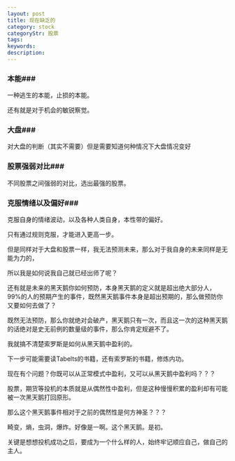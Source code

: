 ```yaml
---
layout: post
title: 现在缺乏的
category: stock
categoryStr: 股票
tags: 
keywords: 
description: 
---
```



### 本能###

一种逃生的本能，止损的本能。

还有就是对于机会的敏锐察觉。

### 大盘###

对大盘的判断（其实不需要）但是需要知道何种情况下大盘情况变好

### 股票强弱对比###

不同股票之间强弱的对比，选出最强的股票。

### 克服情绪以及偏好###

克服自身的情绪波动，以及各种人类自身，本性带的偏好。

只有通过规则克服，才能进入更高一步。

但是同样对于大盘和股票一样，我无法预测未来，那么对于我自身的未来同样是无能为力的，

所以我是如何说我自己就已经出师了呢？

还有就是未来的黑天鹅你如何预防，本身黑天鹅的定义就是超出绝大部分人，99%的人的预期产生的事件，既然黑天鹅事件本身是超出预期的，那么做预防你又要如何去做了？

既然无法预防，那么你就绝对会破产，黑天鹅只有一次，而且这一次的这种黑天鹅的话绝对是史无前例的数量级的事件，那么你肯定规避不了。

我就搞不清楚索罗斯是如何从黑天鹅中盈利的。

下一步可能需要读Tabelts的书籍，还有索罗斯的书籍，修炼内功。

现在有个问题？你既可以从正常模式中盈利，又可以从黑天鹅中盈利吗？？？

股票，期货等投机的本质就是从偶然性中盈利，但是这种慢慢积累的盈利却有可能被一次黑天鹅打回原形。

那么这个黑天鹅事件相对于之前的偶然性是何方神圣？？？

畸变，熵，虫洞，爆炸。好像是一啊。这个黑天鹅。是初。

关键是想想投机成功之后，要成为一个什么样的人，始终牢记顺应自己，做自己的主人。



